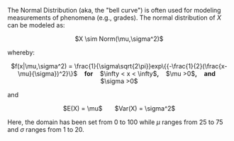 The Normal Distribution (aka, the "bell curve") is often used for modeling measurements of phenomena (e.g., grades). The normal distribution of $X$ can be modeled as:

<center> $X \sim Norm(\mu,\sigma^2)$ </center>

whereby:

<center> $f(x|\mu,\sigma^2) = \frac{1}{\sigma\sqrt{2\pi}}exp\{{-\frac{1}{2}(\frac{x-\mu}{\sigma})^2}\}$ &nbsp;&nbsp; <b>for</b> &nbsp;&nbsp;  $\infty < x < \infty$<b>,</b> &nbsp;&nbsp; $\mu >0$<b>,</b> &nbsp;&nbsp; <b> and </b> &nbsp;&nbsp; $\sigma >0$ </center>

and

<center> $E(X) = \mu$ &nbsp;&nbsp;&nbsp;&nbsp;&nbsp;  $Var(X) = \sigma^2$ </center>

Here, the domain has been set from 0 to 100 while $\mu$ ranges from 25 to 75 and $\sigma$ ranges from 1 to 20.
